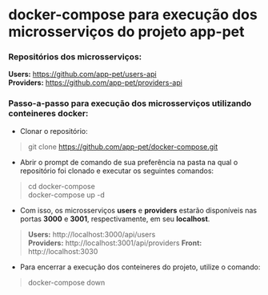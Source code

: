 # docker-compose para execução dos microsserviços do projeto app-pet

### Repositórios dos microsserviços: <br>
**Users:** https://github.com/app-pet/users-api <br>
**Providers:** https://github.com/app-pet/providers-api

### Passo-a-passo para execução dos microsserviços utilizando conteineres docker:

- Clonar o repositório: <br>
> git clone https://github.com/app-pet/docker-compose.git

- Abrir o prompt de comando de sua preferência na pasta na qual o repositório foi clonado e executar os seguintes comandos: <br>
> cd docker-compose <br>
> docker-compose up -d

- Com isso, os microsserviços **users** e **providers** estarão disponíveis nas portas **3000** e **3001**, respectivamente, em seu **localhost**. <br>
> **Users:** http://localhost:3000/api/users <br>
> **Providers:** http://localhost:3001/api/providers
> **Front:** http://localhost:3030

- Para encerrar a execução dos conteineres do projeto, utilize o comando: <br>
> docker-compose down
